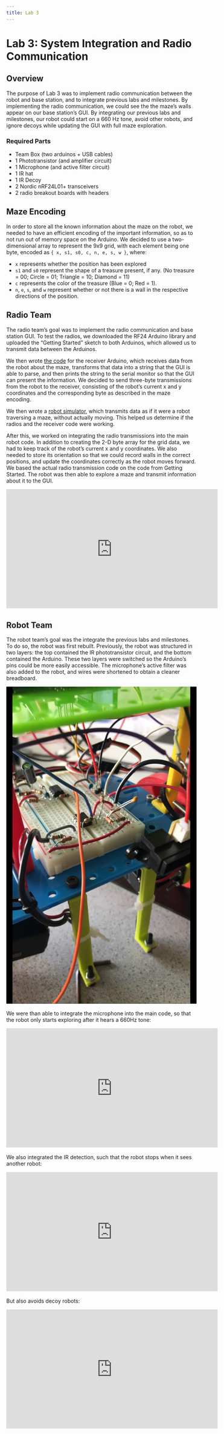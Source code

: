```yaml
---
title: Lab 3
---
```


Lab 3: System Integration and Radio Communication
=================================================

## Overview

The purpose of Lab 3 was to implement radio communication between the robot and
base station, and to integrate previous labs and milestones. By implementing the
radio communication, we could see the the maze’s walls appear on our base
station’s GUI. By integrating our previous labs and milestones, our robot could
start on a 660 Hz tone, avoid other robots, and ignore decoys while updating
the GUI with full maze exploration. 

### Required Parts
* Team Box (two arduinos + USB cables)
* 1 Phototransistor (and amplifier circuit)
* 1 Microphone (and active filter circuit)
* 1 IR hat
* 1 IR Decoy
* 2 Nordic nRF24L01+ transceivers
* 2 radio breakout boards with headers

## Maze Encoding

In order to store all the known information about the maze on the robot, we
needed to have an efficient encoding of the important information, so as to not
run out of memory space on the Arduino. We decided to use a two-dimensional
array to represent the 9x9 grid, with each element being one byte, encoded as
`{ x, s1, s0, c, n, e, s, w }`, where:

* `x` represents whether the position has been explored
* `s1` and `s0` represent the shape of a treasure present, if any. (No treasure
  = 00; Circle = 01; Triangle = 10; Diamond = 11)
* `c` represents the color of the treasure (Blue = 0; Red = 1).
* `n`, `e`, `s`, and `w` represent whether or not there is a wall in the
  respective directions of the position.

## Radio Team

The radio team’s goal was to implement the radio communication and base station
GUI. To test the radios, we downloaded the RF24 Arduino library and uploaded
the “Getting Started” sketch to both Arduinos, which allowed us to transmit
data between the Arduinos.

We then wrote [the code](https://github.com/anastos/teamnine/blob/master/receiver/receiver.ino)
for the receiver Arduino, which receives data from the robot about the maze,
transforms that data into a string that the GUI is able to parse, and then
prints the string to the serial monitor so that the GUI can present the
information. We decided to send three-byte transmissions from the robot to the
receiver, consisting of the robot’s current x and y coordinates and the
corresponding byte as described in the maze encoding.

We then wrote a [robot simulator](https://github.com/anastos/teamnine/blob/master/sim_transmitter/sim_transmitter.ino),
which transmits data as if it were a robot traversing a maze, without actually
moving. This helped us determine if the radios and the receiver code were working.

After this, we worked on integrating the radio transmissions into the main robot
code. In addition to creating the 2-D byte array for the grid data, we had to
keep track of the robot’s current x and y coordinates. We also needed to store
its orientation so that we could record walls in the correct positions, and
update the coordinates correctly as the robot moves forward. We based the actual
radio transmission code on the code from Getting Started. The robot was then
able to explore a maze and transmit information about it to the GUI.

<div class="video"><iframe width="560" height="315" src="https://www.youtube.com/embed/Uv-DoCww0Xw" frameborder="0" allow="autoplay; encrypted-media" allowfullscreen></iframe></div>

## Robot Team

The robot team’s goal was the integrate the previous labs and milestones. To do
so, the robot was first rebuilt. Previously, the robot was structured in two
layers: the top contained the IR phototransistor circuit, and the bottom
contained the Arduino. These two layers were switched so the Arduino’s pins
could be more easily accessible. The microphone’s active filter was also added
to the robot, and wires were shortened to obtain a cleaner breadboard.

![Breadboard](media/lab3-breadboard.jpg "Breadboard")

We were than able to integrate the microphone into the main code, so that the
robot only starts exploring after it hears a 660Hz tone:

<div class="video"><iframe width="560" height="315" src="https://www.youtube.com/embed/2kM76B30kLQ" frameborder="0" allow="autoplay; encrypted-media" allowfullscreen></iframe></div>

We also integrated the IR detection, such that the robot stops when it sees
another robot:

<div class="video"><iframe width="560" height="315" src="https://www.youtube.com/embed/TtICiw_sR3o" frameborder="0" allow="autoplay; encrypted-media" allowfullscreen></iframe></div>

But also avoids decoy robots:

<div class="video"><iframe width="560" height="315" src="https://www.youtube.com/embed/9HWRwdr_71k" frameborder="0" allow="autoplay; encrypted-media" allowfullscreen></iframe></div>


